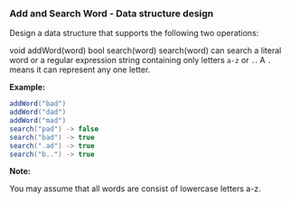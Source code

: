### Add and Search Word - Data structure design

Design a data structure that supports the following two operations:

void addWord(word)
bool search(word)
search(word) can search a literal word or a regular expression string containing only letters `a-z` or `.`. A `.` means it can represent any one letter.

**Example:**

```java
addWord("bad")
addWord("dad")
addWord("mad")
search("pad") -> false
search("bad") -> true
search(".ad") -> true
search("b..") -> true
```

**Note:**

You may assume that all words are consist of lowercase letters a-z.
